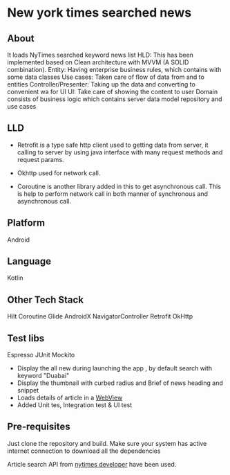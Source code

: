 # New york times searched news

## About

It loads NyTimes searched keyword news list HLD: This has been implemented based on Clean
architecture with MVVM (A SOLID combination). Entity: Having enterprise business rules, which
contains with some data classes Use cases: Taken care of flow of data from and to entities
Controller/Presenter: Taking up the data and converting to convenient wa for UI UI: Take care of
showing the content to user Domain consists of business logic which contains server data model
repository and use cases

## LLD

- Retrofit is a type safe http client used to getting data from server, it calling to server by
  using java interface with many request methods and request params.

- Okhttp used for network call.
- Coroutine is another library added in this to get asynchronous call. This is help to perform
  network call in both manner of synchronous and asynchronous call.

## Platform

Android

## Language

Kotlin

## Other Tech Stack

Hilt Coroutine Glide AndroidX NavigatorController Retrofit OkHttp

## Test libs

Espresso JUnit Mockito

- Display the all new during launching the app , by default search with keyword "Duabai"
- Display the thumbnail with curbed radius and Brief of news heading and snippet
- Loads details of article in a [WebView](https://developer.android.com/guide/webapps/webview)
- Added Unit tes, Integration test & UI test

## Pre-requisites

Just clone the repository and build. Make sure your system has active internet connection to
download all the dependencies

Article search API
from [nytimes developer](https://api.nytimes.com/svc/search/v2/articlesearch.json?api-key=5763846de30d489aa867f0711e2b031c)
have been used.

